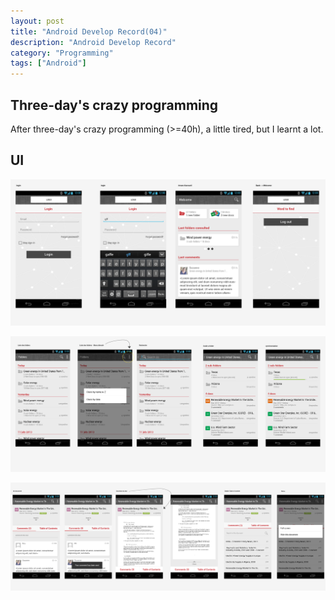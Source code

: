 ```yaml
---
layout: post
title: "Android Develop Record(04)"
description: "Android Develop Record"
category: "Programming"
tags: ["Android"]
---
```


## Three-day's crazy programming

After three-day's crazy programming (>=40h), a little tired, but I learnt a lot. 

## UI

![Profile](/assets/images/connexion.png)

![Profile](/assets/images/folder-et-subfolder.png)

![Profile](/assets/images/lecture-du-doc.png)


